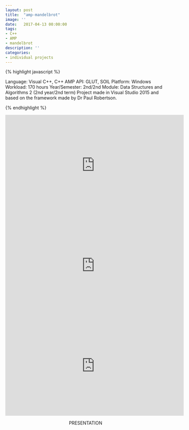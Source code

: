 ```yaml
---
layout: post
title:  "amp-mandelbrot"
image: ''
date:   2017-04-13 00:00:00
tags:
- C++
- AMP
- mandelbrot
description: ''
categories:
- individual projects
---
```


{% highlight javascript %}

Language: Visual C++, C++ AMP
API: GLUT, SOIL
Platform: Windows
Workload: 170 hours
Year/Semester: ​2nd/2nd
Module: Data Structures and Algorithms 2 (2nd year/2nd term)
​​Project made in Visual Studio 2015 and based on the framework made by Dr Paul Robertson.

{% endhighlight %}

<!-- YOTUUBE VIDEO 1 -->
<center><iframe width="560" height="315" src="https://www.youtube.com/embed/xexwDTq1ajU" frameborder="0" allow="accelerometer; autoplay; encrypted-media; gyroscope; picture-in-picture" allowfullscreen></iframe></center>

<!-- YOTUUBE VIDEO 1 -->
<center><iframe width="560" height="315" src="https://www.youtube.com/embed/HVdBNJrJzbs" frameborder="0" allow="accelerometer; autoplay; encrypted-media; gyroscope; picture-in-picture" allowfullscreen></iframe></center>

<!-- YOTUUBE VIDEO 1 -->
<center><iframe width="560" height="315" src="https://www.youtube.com/embed/OLoZ8CfuxEc" frameborder="0" allow="accelerometer; autoplay; encrypted-media; gyroscope; picture-in-picture" allowfullscreen></iframe></center>

<!-- PRESENTATION -->
<center><p>PRESENTATION</p></center>

<!-- PIC 1 -->
<figure class="foto-legenda">
	<img src="{{ "/assets/img/amp-mandelbrot/1.png"}}" alt="">
	<figcaption> 
	</figcaption>
</figure>

<!-- PIC 2 -->
<figure class="foto-legenda">
	<img src="{{ "/assets/img/amp-mandelbrot/2.png"}}" alt="">
	<figcaption> 
	</figcaption>
</figure>

<!-- PIC 3 -->
<figure class="foto-legenda">
	<img src="{{ "/assets/img/amp-mandelbrot/3.png"}}" alt="">
	<figcaption> 
	</figcaption>
</figure>

<!-- PIC 4 -->
<figure class="foto-legenda">
	<img src="{{ "/assets/img/amp-mandelbrot/4.png"}}" alt="">
	<figcaption> 
	</figcaption>
</figure>

<!-- PIC 5 -->
<figure class="foto-legenda">
	<img src="{{ "/assets/img/amp-mandelbrot/5.png"}}" alt="">
	<figcaption> 
	</figcaption>
</figure>

<!-- PIC 6 -->
<figure class="foto-legenda">
	<img src="{{ "/assets/img/amp-mandelbrot/6.png"}}" alt="">
	<figcaption> 
	</figcaption>
</figure>

<!-- PIC 7 -->
<figure class="foto-legenda">
	<img src="{{ "/assets/img/amp-mandelbrot/7.png"}}" alt="">
	<figcaption> 
	</figcaption>
</figure>

<!-- PIC 8 -->
<figure class="foto-legenda">
	<img src="{{ "/assets/img/amp-mandelbrot/8.png"}}" alt="">
	<figcaption> 
	</figcaption>
</figure>

<!-- PIC 9 -->
<figure class="foto-legenda">
	<img src="{{ "/assets/img/amp-mandelbrot/9.png"}}" alt="">
	<figcaption> 
	</figcaption>
</figure>

<!-- PIC 10 -->
<figure class="foto-legenda">
	<img src="{{ "/assets/img/amp-mandelbrot/10.png"}}" alt="">
	<figcaption> 
	</figcaption>
</figure>

<!-- PIC 11 -->
<figure class="foto-legenda">
	<img src="{{ "/assets/img/amp-mandelbrot/11.png"}}" alt="">
	<figcaption> 
	</figcaption>
</figure>

<!-- PIC 12 -->
<figure class="foto-legenda">
	<img src="{{ "/assets/img/amp-mandelbrot/12.png"}}" alt="">
	<figcaption> 
	</figcaption>
</figure>

<!-- PIC 13 -->
<figure class="foto-legenda">
	<img src="{{ "/assets/img/amp-mandelbrot/13.png"}}" alt="">
	<figcaption> 
	</figcaption>
</figure>

<!-- PIC 14 -->
<figure class="foto-legenda">
	<img src="{{ "/assets/img/amp-mandelbrot/14.png"}}" alt="">
	<figcaption> 
	</figcaption>
</figure>

<!-- PIC 15 -->
<figure class="foto-legenda">
	<img src="{{ "/assets/img/amp-mandelbrot/15.png"}}" alt="">
	<figcaption> 
	</figcaption>
</figure>

<!-- PIC 16 -->
<figure class="foto-legenda">
	<img src="{{ "/assets/img/amp-mandelbrot/16.png"}}" alt="">
	<figcaption> 
	</figcaption>
</figure>

<!-- PIC 17 -->
<figure class="foto-legenda">
	<img src="{{ "/assets/img/amp-mandelbrot/17.png"}}" alt="">
	<figcaption> 
	</figcaption>
</figure>

<!-- PIC 18 -->
<figure class="foto-legenda">
	<img src="{{ "/assets/img/amp-mandelbrot/18.png"}}" alt="">
	<figcaption> 
	</figcaption>
</figure>

<!-- PIC 19 -->
<figure class="foto-legenda">
	<img src="{{ "/assets/img/amp-mandelbrot/19.png"}}" alt="">
	<figcaption> 
	</figcaption>
</figure>

<!-- PIC 20 -->
<figure class="foto-legenda">
	<img src="{{ "/assets/img/amp-mandelbrot/20.png"}}" alt="">
	<figcaption> 
	</figcaption>
</figure>

<!-- PIC 21 -->
<figure class="foto-legenda">
	<img src="{{ "/assets/img/amp-mandelbrot/21.png"}}" alt="">
	<figcaption> 
	</figcaption>
</figure>

<!-- PIC 22 -->
<figure class="foto-legenda">
	<img src="{{ "/assets/img/amp-mandelbrot/22.png"}}" alt="">
	<figcaption> 
	</figcaption>
</figure>

<!-- PIC 23 -->
<figure class="foto-legenda">
	<img src="{{ "/assets/img/amp-mandelbrot/23.png"}}" alt="">
	<figcaption> 
	</figcaption>
</figure>

<!-- PIC 24 -->
<figure class="foto-legenda">
	<img src="{{ "/assets/img/amp-mandelbrot/24.png"}}" alt="">
	<figcaption> 
	</figcaption>
</figure>

<!-- PIC 25 -->
<figure class="foto-legenda">
	<img src="{{ "/assets/img/amp-mandelbrot/25.png"}}" alt="">
	<figcaption> 
	</figcaption>
</figure>

<!-- PIC 26 -->
<figure class="foto-legenda">
	<img src="{{ "/assets/img/amp-mandelbrot/26.png"}}" alt="">
	<figcaption> 
	</figcaption>
</figure>

<!-- PIC 27 -->
<figure class="foto-legenda">
	<img src="{{ "/assets/img/amp-mandelbrot/27.png"}}" alt="">
	<figcaption> 
	</figcaption>
</figure>

<!-- PIC 28 -->
<figure class="foto-legenda">
	<img src="{{ "/assets/img/amp-mandelbrot/28.png"}}" alt="">
	<figcaption> 
	</figcaption>
</figure>

<!-- PIC 29 -->
<figure class="foto-legenda">
	<img src="{{ "/assets/img/amp-mandelbrot/29.png"}}" alt="">
	<figcaption> 
	</figcaption>
</figure>

<!-- PIC 30 -->
<figure class="foto-legenda">
	<img src="{{ "/assets/img/amp-mandelbrot/30.png"}}" alt="">
	<figcaption> 
	</figcaption>
</figure>

<!-- PIC 31 -->
<figure class="foto-legenda">
	<img src="{{ "/assets/img/amp-mandelbrot/31.png"}}" alt="">
	<figcaption> 
	</figcaption>
</figure>

<!-- PIC 32 -->
<figure class="foto-legenda">
	<img src="{{ "/assets/img/amp-mandelbrot/32.png"}}" alt="">
	<figcaption> 
	</figcaption>
</figure>

<!-- PIC 33 -->
<figure class="foto-legenda">
	<img src="{{ "/assets/img/amp-mandelbrot/33.png"}}" alt="">
	<figcaption> 
	</figcaption>
</figure>
